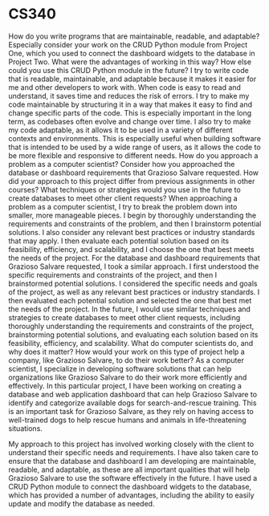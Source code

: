 # CS340
How do you write programs that are maintainable, readable, and adaptable? Especially consider your work on the CRUD Python module from Project One, which you used to connect the dashboard widgets to the database in Project Two. What were the advantages of working in this way? How else could you use this CRUD Python module in the future?
I try to write code that is readable, maintainable, and adaptable because it makes it easier for me and other developers to work with. When code is easy to read and understand, it saves time and reduces the risk of errors. I try to make my code maintainable by structuring it in a way that makes it easy to find and change specific parts of the code. This is especially important in the long term, as codebases often evolve and change over time. I also try to make my code adaptable, as it allows it to be used in a variety of different contexts and environments. This is especially useful when building software that is intended to be used by a wide range of users, as it allows the code to be more flexible and responsive to different needs.
How do you approach a problem as a computer scientist? Consider how you approached the database or dashboard requirements that Grazioso Salvare requested. How did your approach to this project differ from previous assignments in other courses? What techniques or strategies would you use in the future to create databases to meet other client requests?
When approaching a problem as a computer scientist, I try to break the problem down into smaller, more manageable pieces. I begin by thoroughly understanding the requirements and constraints of the problem, and then I brainstorm potential solutions. I also consider any relevant best practices or industry standards that may apply. I then evaluate each potential solution based on its feasibility, efficiency, and scalability, and I choose the one that best meets the needs of the project. For the database and dashboard requirements that Grazioso Salvare requested, I took a similar approach. I first understood the specific requirements and constraints of the project, and then I brainstormed potential solutions. I considered the specific needs and goals of the project, as well as any relevant best practices or industry standards. I then evaluated each potential solution and selected the one that best met the needs of the project. In the future, I would use similar techniques and strategies to create databases to meet other client requests, including thoroughly understanding the requirements and constraints of the project, brainstorming potential solutions, and evaluating each solution based on its feasibility, efficiency, and scalability.
What do computer scientists do, and why does it matter? How would your work on this type of project help a company, like Grazioso Salvare, to do their work better?
As a computer scientist, I specialize in developing software solutions that can help organizations like Grazioso Salvare to do their work more efficiently and effectively. In this particular project, I have been working on creating a database and web application dashboard that can help Grazioso Salvare to identify and categorize available dogs for search-and-rescue training. This is an important task for Grazioso Salvare, as they rely on having access to well-trained dogs to help rescue humans and animals in life-threatening situations.

My approach to this project has involved working closely with the client to understand their specific needs and requirements. I have also taken care to ensure that the database and dashboard I am developing are maintainable, readable, and adaptable, as these are all important qualities that will help Grazioso Salvare to use the software effectively in the future. I have used a CRUD Python module to connect the dashboard widgets to the database, which has provided a number of advantages, including the ability to easily update and modify the database as needed.
